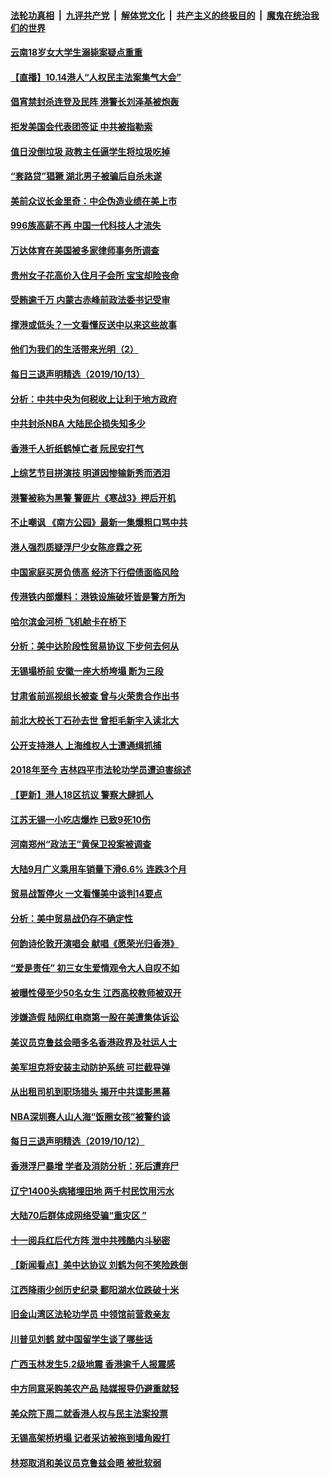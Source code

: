 ####  [法轮功真相](../../../../basic/blob/master/README.md?t=10141201) &nbsp;|&nbsp; [九评共产党](../../../../9ping.md/blob/master/README.md?t=10141201) &nbsp;|&nbsp; [解体党文化](../../../../jtdwh.md/blob/master/README.md?t=10141201)  &nbsp;|&nbsp; [共产主义的终极目的](../../../../gczydzjmd.md/blob/master/README.md?t=10141201) &nbsp;|&nbsp; [魔鬼在统治我们的世界](../../../../mgztzwmdsj.md/blob/master/README.md?t=10141201) 

#### [云南18岁女大学生溺毙案疑点重重](../pages/nsc413/n11587267.md?t=10141201) 

#### [【直播】10.14港人“人权民主法案集气大会”](../pages/nsc413/n11584689.md?t=10141201) 


#### [倡宵禁封杀连登及民阵 港警长刘泽基被炮轰](../pages/nsc413/n11586963.md?t=10141201) 

#### [拒发美国会代表团签证 中共被指勒索](../pages/nsc413/n11587096.md?t=10141201) 

#### [值日没倒垃圾 政教主任逼学生将垃圾吃掉](../pages/nsc413/n11586962.md?t=10141201) 

#### [“套路贷”猖獗 湖北男子被骗后自杀未遂](../pages/nsc413/n11586468.md?t=10141201) 

#### [美前众议长金里奇：中企伪造业绩在美上市](../pages/nsc413/n11586278.md?t=10141201) 

#### [996族高薪不再 中国一代科技人才流失](../pages/nsc413/n11584867.md?t=10141201) 

#### [万达体育在美国被多家律师事务所调查](../pages/nsc413/n11586098.md?t=10141201) 

#### [贵州女子花高价入住月子会所 宝宝却险丧命](../pages/nsc413/n11586686.md?t=10141201) 

#### [受贿逾千万 内蒙古赤峰前政法委书记受审](../pages/nsc413/n11586579.md?t=10141201) 

#### [撑港或低头？一文看懂反送中以来这些故事](../pages/nsc413/n11577385.md?t=10141201) 

#### [他们为我们的生活带来光明（2）](../pages/nsc413/n11574300.md?t=10141201) 

#### [每日三退声明精选（2019/10/13）](../pages/nsc413/n11586464.md?t=10141201) 

#### [分析：中共中央为何税收上让利于地方政府](../pages/nsc413/n11586185.md?t=10141201) 

#### [中共封杀NBA 大陆民企损失知多少](../pages/nsc413/n11586127.md?t=10141201) 

#### [香港千人折纸鹤悼亡者 阮民安打气](../pages/nsc413/n11586147.md?t=10141201) 

#### [上综艺节目拼演技 明道因惨输新秀而洒泪](../pages/nsc413/n11586089.md?t=10141201) 

#### [港警被称为黑警 警匪片《寒战3》押后开机](../pages/nsc413/n11585966.md?t=10141201) 

#### [不止嘲讽 《南方公园》最新一集爆粗口骂中共](../pages/nsc413/n11585759.md?t=10141201) 

#### [港人强烈质疑浮尸少女陈彦霖之死](../pages/nsc413/n11586027.md?t=10141201) 

#### [中国家庭买房负债高 经济下行偿债面临风险](../pages/nsc413/n11585936.md?t=10141201) 

#### [传港铁内部爆料：港铁设施破坏皆是警方所为](../pages/nsc413/n11585852.md?t=10141201) 

#### [哈尔滨金河桥 飞机舱卡在桥下](../pages/nsc413/n11585838.md?t=10141201) 

#### [分析：美中达阶段性贸易协议 下步何去何从](../pages/nsc413/n11585762.md?t=10141201) 

#### [无锡塌桥前 安徽一座大桥垮塌 断为三段](../pages/nsc413/n11585704.md?t=10141201) 

#### [甘肃省前巡视组长被查 曾与火荣贵合作出书](../pages/nsc413/n11585775.md?t=10141201) 

#### [前北大校长丁石孙去世 曾拒毛新宇入读北大](../pages/nsc413/n11585534.md?t=10141201) 

#### [公开支持港人 上海维权人士遭通缉抓捕](../pages/nsc413/n11585583.md?t=10141201) 

#### [2018年至今 吉林四平市法轮功学员遭迫害综述](../pages/nsc413/n11585270.md?t=10141201) 


#### [【更新】港人18区抗议 警察大肆抓人](../pages/nsc413/n11584935.md?t=10141201) 

#### [江苏无锡一小吃店爆炸 已致9死10伤](../pages/nsc413/n11585071.md?t=10141201) 

#### [河南郑州“政法王”黄保卫投案被调查](../pages/nsc413/n11585260.md?t=10141201) 

#### [大陆9月广义乘用车销量下滑6.6% 连跌3个月](../pages/nsc413/n11585175.md?t=10141201) 

#### [贸易战暂停火 一文看懂美中谈判14要点](../pages/nsc413/n11584707.md?t=10141201) 

#### [分析：美中贸易战仍存不确定性](../pages/nsc413/n11584973.md?t=10141201) 

#### [何韵诗伦敦开演唱会 献唱《愿荣光归香港》](../pages/nsc413/n11585063.md?t=10141201) 

#### [“爱是责任” 初三女生爱情观令大人自叹不如](../pages/nsc413/n11585043.md?t=10141201) 

#### [被曝性侵至少50名女生 江西高校教师被双开](../pages/nsc413/n11585018.md?t=10141201) 

#### [涉嫌造假 陆网红电商第一股在美遭集体诉讼](../pages/nsc413/n11584877.md?t=10141201) 

#### [美议员克鲁兹会晤多名香港政界及社运人士](../pages/nsc413/n11584889.md?t=10141201) 

#### [美军坦克将安装主动防护系统 可拦截导弹](../pages/nsc413/n11584957.md?t=10141201) 

#### [从出租司机到职场猎头 揭开中共谍影黑幕](../pages/nsc413/n11548855.md?t=10141201) 

#### [NBA深圳赛人山人海“饭圈女孩”被警约谈](../pages/nsc413/n11584677.md?t=10141201) 

#### [每日三退声明精选（2019/10/12）](../pages/nsc413/n11584815.md?t=10141201) 

#### [香港浮尸暴增 学者及消防分析：死后遭弃尸](../pages/nsc413/n11584690.md?t=10141201) 

#### [辽宁1400头病猪埋田地 两千村民饮用污水](../pages/nsc413/n11584668.md?t=10141201) 

#### [大陆70后群体成网络受骗“重灾区 ”](../pages/nsc413/n11584580.md?t=10141201) 

#### [十一阅兵红后代方阵 泄中共残酷内斗秘密](../pages/nsc413/n11584478.md?t=10141201) 

#### [【新闻看点】美中达协议 刘鹤为何不笑险跌倒](../pages/nsc413/n11584453.md?t=10141201) 

#### [江西降雨少创历史纪录 鄱阳湖水位跌破十米](../pages/nsc413/n11584520.md?t=10141201) 

#### [旧金山湾区法轮功学员 中领馆前营救亲友](../pages/nsc413/n11583710.md?t=10141201) 

#### [川普见刘鹤 就中国留学生谈了哪些话](../pages/nsc413/n11584474.md?t=10141201) 

#### [广西玉林发生5.2级地震 香港逾千人报震感](../pages/nsc413/n11584444.md?t=10141201) 

#### [中方同意采购美农产品 陆媒报导仍避重就轻](../pages/nsc413/n11584374.md?t=10141201) 

#### [美众院下周二就香港人权与民主法案投票](../pages/nsc413/n11584330.md?t=10141201) 

#### [无锡高架桥坍塌 记者采访被拖到墙角殴打](../pages/nsc413/n11584241.md?t=10141201) 

#### [林郑取消和美议员克鲁兹会晤 被批软弱](../pages/nsc413/n11584304.md?t=10141201) 

